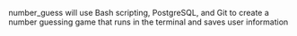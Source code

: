 number_guess 
will use Bash scripting, PostgreSQL, and Git to create a number guessing game that runs in the terminal and saves user information
